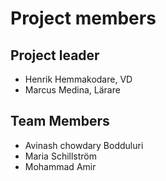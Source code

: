 # Project members

## Project leader

- Henrik Hemmakodare, VD
- Marcus Medina, Lärare

## Team Members 

- Avinash chowdary Bodduluri
- Maria Schillström
- Mohammad Amir

